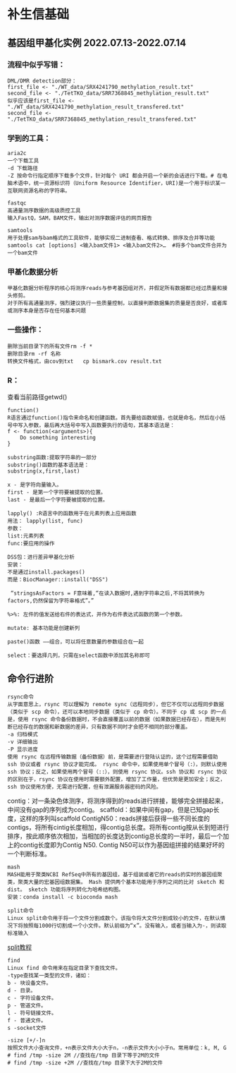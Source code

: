 # 补生信基础
## 基因组甲基化实例 2022.07.13-2022.07.14
### 流程中似乎写错：
```
DML/DMR detection部分：
first_file <- "./WT_data/SRX4241790_methylation_result.txt" 
second_file <- "./TetTKO_data/SRR7368845_methylation_result.txt"
似乎应该是first_file <- "./WT_data/SRX4241790_methylation_result_transfered.txt"  
second_file <- "./TetTKO_data/SRR7368845_methylation_result_transfered.txt"
```
### 学到的工具：
```
aria2c
一个下载工具
-d 下载路径
-Z 按命令行指定顺序下载多个文件，针对每个 URI 都会开启一个新的会话进行下载。# 在电脑术语中，统一资源标识符（Uniform Resource Identifier，URI)是一个用于标识某一互联网资源名称的字符串。
```

```
fastqc
高通量测序数据的高级质控工具
输入FastQ，SAM，BAM文件，输出对测序数据评估的网页报告
```
```
samtools
用于处理sam与bam格式的工具软件，能够实现二进制查看、格式转换、排序及合并等功能
samtools cat [options] <输入bam文件1> <输入bam文件2>…  #将多个bam文件合并为一个bam文件
```


### 甲基化数据分析
```
甲基化数据分析程序的核心将测序reads与参考基因组对齐，并假定所有数据都已经过质量和接头修剪。
对于所有高通量测序，强烈建议执行一些质量控制，以直接判断数据集的质量是否良好，或者库或测序本身是否存在任何基本问题
```



### 一些操作：
```
删除当前目录下的所有文件rm -f * 
删除目录rm -rf 名称
转换文件格式，由cov到txt   cp bismark.cov result.txt
```

### R：
查看当前路径getwd()
```
function()
R语言通过function()指令来命名和创建函数。首先要给函数赋值，也就是命名，然后在小括号中写入参数，最后再大括号中写入函数要执行的语句，其基本语法是：
f <- function(<arguments>){
    Do something interesting
}
```
```
substring函数:提取字符串的一部分
substring()函数的基本语法是：
substring(x,first,last) 

x - 是字符向量输入。
first - 是第一个字符要被提取的位置。
last - 是最后一个字符要被提取的位置。
```
```
lapply() :R语言中的函数用于在元素列表上应用函数
用法： lapply(list, func)
参数：
list:元素列表
func:要应用的操作
```
```
DSS包：进行差异甲基化分析
安装：
不是通过install.packages()
而是：BiocManager::install("DSS")
```

```
 “stringsAsFactors = F意味着,“在读入数据时,遇到字符串之后,不将其转换为factors,仍然保留为字符串格式”。”
 ```

```
%>%: 左件的值发送给右件的表达式，并作为右件表达式函数的第一个参数。
```
```
mutate: 基本功能是创建新列
```
```
paste()函数 ——组合，可以将任意数量的参数组合在一起
```
```
select：要选择几列，只需在select函数中添加其名称即可
```

## 命令行进阶
```
rsync命令
从字面意思上，rsync 可以理解为 remote sync（远程同步），但它不仅可以远程同步数据（类似于 scp 命令），还可以本地同步数据（类似于 cp 命令）。不同于 cp 或 scp 的一点是，使用 rsync 命令备份数据时，不会直接覆盖以前的数据（如果数据已经存在），而是先判断已经存在的数据和新数据的差异，只有数据不同时才会把不相同的部分覆盖。
-a 归档模式
-v 详细输出
-P 显示进度
使用 rsync 在远程传输数据（备份数据）前，是需要进行登陆认证的，这个过程需要借助 ssh 协议或者 rsync 协议才能完成。 rsync 命令中，如果使用单个冒号（:），则默认使用 ssh 协议；反之，如果使用两个冒号（::），则使用 rsync 协议。ssh 协议和 rsync 协议的区别在于，rsync 协议在使用时需要额外配置，增加了工作量，但优势是更加安全；反之，ssh 协议使用方便，无需进行配置，但有泄漏服务器密码的风险。

```

contig：对一条染色体测序，将测序得到的reads进行拼接，能够完全拼接起来，中间没有gap的序列成为contig。
scaffold：如果中间有gap，但是已知gap长度，这样的序列叫scaffold
ContigN50：reads拼接后获得一些不同长度的contigs，将所有cintig长度相加，得contig总长度。将所有contig按从长到短进行排序，按此顺序依次相加，当相加的长度达到contig总长度的一半时，最后一个加上的contig长度即为Contig N50. Contig N50可以作为基因组拼接的结果好坏的一个判断标准。

```
mash
MASH能用于聚类NCBI RefSeq中所有的基因组，基于组装或者它的reads的实时的基因组聚类，聚类大量的宏基因组数据集。 Mash 提供两个基本功能用于序列之间的比对 sketch 和 dist。 sketch 功能将序列转化为哈希结构图。
安装：conda install -c bioconda mash
```
```
split命令
Linux split命令用于将一个文件分割成数个。该指令将大文件分割成较小的文件，在默认情况下将按照每1000行切割成一个小文件。默认前缀为“x”。没有输入，或者当输入为-，则读取标准输入
```
[split教程](http://c.biancheng.net/linux/split.html)




```
find
Linux find 命令用来在指定目录下查找文件。
-type查找某一类型的文件，诸如：
b - 块设备文件。
d - 目录。
c - 字符设备文件。
p - 管道文件。
l - 符号链接文件。
f - 普通文件。
s -socket文件

-size [+/-]n
按照文件大小查询文件，+n表示文件大小大于n，-n表示文件大小小于n。常用单位：k, M, G
# find /tmp -size 2M //查找在/tmp 目录下等于2M的文件
# find /tmp -size +2M //查找在/tmp 目录下大于2M的文件


```